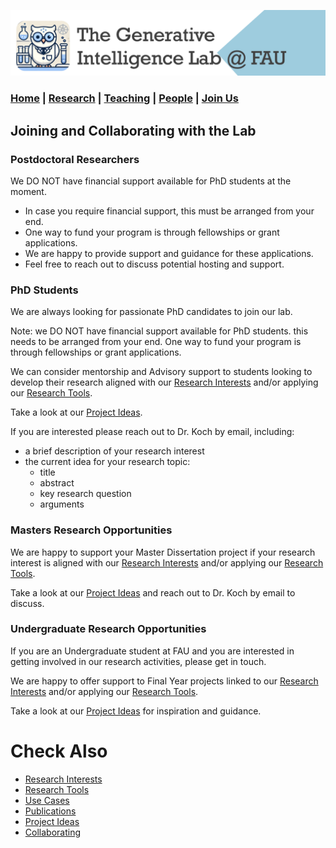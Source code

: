 ![GeniLab-banner](./images/genilab-banner.png)

### [Home](README.md) | [Research](RESEARCH.md) | [Teaching](TEACHING.md) | [People](PEOPLE.md) | [Join Us](JOINUS.md)


## Joining and Collaborating with the Lab

### Postdoctoral Researchers

We DO NOT have financial support available for PhD students at the moment.
* In case you require financial support, this must be arranged from your end.
* One way to fund your program is through fellowships or grant applications.
* We are happy to provide support and guidance for these applications.
* Feel free to reach out to discuss potential hosting and support.

### PhD Students

We are always looking for passionate PhD candidates to join our lab. 

Note: we DO NOT have financial support available for PhD students.
this needs to be arranged from your end. 
One way to fund your program is through fellowships or grant applications.

We can consider mentorship and Advisory support to students looking to develop their research aligned with our [Research Interests](README.md#research-interests) and/or applying our [Research Tools](README.md#research-tools).

Take a look at our [Project Ideas](COLLABORATING.md#project-ideas).
<!--Consider Dr. Koch's [Guidelines for Ph.D. Advisory](http://www.fernandokoch.me/docs/guidelines-advisory.html).-->

If you are interested please reach out to Dr. Koch by email, including:
* a brief description of your research interest 
* the current idea for your research topic:
  * title
  * abstract
  * key research question
  * arguments


### Masters Research Opportunities

We are happy to support your Master Dissertation project if your research interest is aligned with our [Research Interests](README.md#research-interests) and/or applying our [Research Tools](README.md#research-tools).

Take a look at our [Project Ideas](COLLABORATING.md#project-ideas) and reach out to Dr. Koch by email to discuss.


### Undergraduate Research Opportunities

If you are an Undergraduate student at FAU and you are interested in getting involved in our research activities, please get in touch. 

We are happy to offer support to Final Year projects linked to our [Research Interests](README.md#research-interests) and/or applying our [Research Tools](README.md#research-tools).

Take a look at our [Project Ideas](COLLABORATING.md#project-ideas) for inspiration and guidance.


# Check Also
* [Research Interests](README.md#research-interests)
* [Research Tools](README.md#research-tools)
* [Use Cases](RESEARCH.md#use-cases)
* [Publications](RESEARCH.md#publications)
* [Project Ideas](COLLABORATING.md#project-ideas)
* [Collaborating](COLLABORATING.md)



